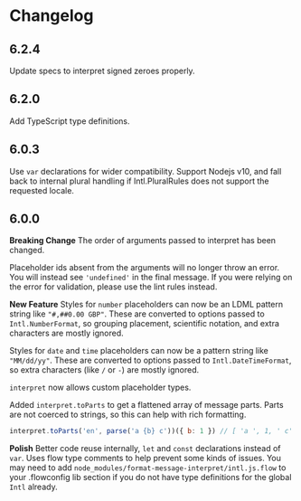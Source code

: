 # Changelog

## 6.2.4

Update specs to interpret signed zeroes properly.

## 6.2.0

Add TypeScript type definitions.

## 6.0.3

Use `var` declarations for wider compatibility.
Support Nodejs v10, and fall back to internal plural handling if Intl.PluralRules does not support the requested locale.

## 6.0.0

**Breaking Change**
The order of arguments passed to interpret has been changed.

Placeholder ids absent from the arguments will no longer throw an error. You will instead see `'undefined'` in the final message. If you were relying on the error for validation, please use the lint rules instead.

**New Feature**
Styles for `number` placeholders can now be an LDML pattern string like `"#,##0.00 GBP"`. These are converted to options passed to `Intl.NumberFormat`, so grouping placement, scientific notation, and extra characters are mostly ignored.

Styles for `date` and `time` placeholders can now be a pattern string like `"MM/dd/yy"`. These are converted to options passed to `Intl.DateTimeFormat`, so extra characters (like `/` or `-`) are mostly ignored.

`interpret` now allows custom placeholder types.

Added `interpret.toParts` to get a flattened array of message parts. Parts are not coerced to strings, so this can help with rich formatting.
```js
interpret.toParts('en', parse('a {b} c'))({ b: 1 }) // [ 'a ', 1, ' c' ]
```

**Polish**
Better code reuse internally, `let` and `const` declarations instead of `var`.
Uses flow type comments to help prevent some kinds of issues. You may need to add `node_modules/format-message-interpret/intl.js.flow` to your .flowconfig lib section if you do not have type definitions for the global `Intl` already.
